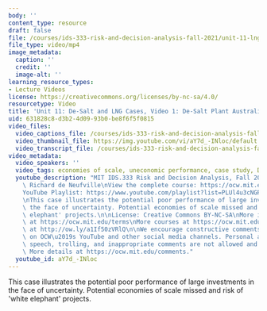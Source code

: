 ```yaml
---
body: ''
content_type: resource
draft: false
file: /courses/ids-333-risk-and-decision-analysis-fall-2021/unit-11-lng-case-video-1_360p_16_9.mp4
file_type: video/mp4
image_metadata:
  caption: ''
  credit: ''
  image-alt: ''
learning_resource_types:
- Lecture Videos
license: https://creativecommons.org/licenses/by-nc-sa/4.0/
resourcetype: Video
title: 'Unit 11: De-Salt and LNG Cases, Video 1: De-Salt Plant Australia'
uid: 631828c8-d3b2-4d09-93b0-be8f6f5f0815
video_files:
  video_captions_file: /courses/ids-333-risk-and-decision-analysis-fall-2021/1jRfFr7GaJ1Z8bpahWGzeeDO_tJ1WunJc_transcript.webvtt
  video_thumbnail_file: https://img.youtube.com/vi/aY7d_-INloc/default.jpg
  video_transcript_file: /courses/ids-333-risk-and-decision-analysis-fall-2021/1jRfFr7GaJ1Z8bpahWGzeeDO_tJ1WunJc_transcript.pdf
video_metadata:
  video_speakers: ''
  video_tags: economies of scale, uneconomic performance, case study, De-Salt plant
  youtube_description: "MIT IDS.333 Risk and Decision Analysis, Fall 2021\nInstructor:\
    \ Richard de Neufville\nView the complete course: https://ocw.mit.edu/IDS-333F21\n\
    YouTube Playlist: https://www.youtube.com/playlist?list=PLUl4u3cNGP62jwhTqp8_1kwrkDkxZhpQC\n\
    \nThis case illustrates the potential poor performance of large investments in\
    \ the face of uncertainty. Potential economies of scale missed and risk of 'white\
    \ elephant' projects.\n\nLicense: Creative Commons BY-NC-SA\nMore information\
    \ at https://ocw.mit.edu/terms\nMore courses at https://ocw.mit.edu\nSupport OCW\
    \ at http://ow.ly/a1If50zVRlQ\n\nWe encourage constructive comments and discussion\
    \ on OCW\u2019s YouTube and other social media channels. Personal attacks, hate\
    \ speech, trolling, and inappropriate comments are not allowed and may be removed.\
    \ More details at https://ocw.mit.edu/comments."
  youtube_id: aY7d_-INloc
---
```

This case illustrates the potential poor performance of large investments in the face of uncertainty. Potential economies of scale missed and risk of 'white elephant' projects.